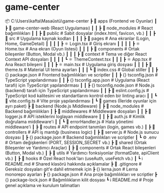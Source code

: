 # game-center
📦 C:\Users\kafta\Masaüstü\game-center
 ┣ 📂 apps (Frontend ve Oyunlar)
 ┃ ┣ 📂 game-center-web (React Uygulaması)
 ┃ ┃ ┣ 📂 node_modules             # React bağımlılıkları
 ┃ ┃ ┣ 📂 public                   # Sabit dosyalar (index.html, favicon, vb.)
 ┃ ┃ ┣ 📂 src                      # Uygulama kaynak kodları
 ┃ ┃ ┃ ┣ 📂 pages                  # Ana ekranlar (Login, Home, GameDetail)
 ┃ ┃ ┃ ┃ ┣ ⚛️ Login.tsx            # Giriş ekranı
 ┃ ┃ ┃ ┃ ┣ ⚛️ Home.tsx             # Ana ekran (Oyun listesi)
 ┃ ┃ ┃ ┣ 📂 components             # Ortak bileşenler (Button, Modal vb.)
 ┃ ┃ ┃ ┣ 📂 context                # Tema ve diğer React Context API dosyaları
 ┃ ┃ ┃ ┃ ┗ ⚛️ ThemeContext.tsx
 ┃ ┃ ┃ ┣ ⚛️ App.tsx                # Ana React bileşeni
 ┃ ┃ ┃ ┣ ⚛️ main.tsx               # Uygulama giriş dosyası
 ┃ ┃ ┃ ┣ 📄 theme.ts               # Material UI tema ayarları
 ┃ ┃ ┃ ┗ 📄 index.css              # Global stiller
 ┃ ┃ ┣ {} package.json             # Frontend bağımlılıkları ve scriptler
 ┃ ┃ ┣ {} tsconfig.json            # TypeScript yapılandırması
 ┃ ┃ ┣ {} tsconfig.app.json        # Uygulama (React tarafı) için TypeScript yapılandırması
 ┃ ┃ ┣ {} tsconfig.node.json       # Node.js (backend) tarafı için TypeScript yapılandırması
 ┃ ┃ ┣ 📄 eslint.config.js         # TypeScript kod kalitesini ve standartlarını kontrol eden bir linting aracı
 ┃ ┃ ┗ 📄 vite.config.ts           # Vite proje yapılandırması
 ┃ ┗ 📂 games (İleride oyunlar için ayrı paket)
 ┣ 📂 backend (Node.js Middleware)
 ┃ ┣ 📂 node_modules               # Backend bağımlılıkları
 ┃ ┣ 📂 middlewares                # Middleware dosyaları
 ┃ ┃ ┣ 📄 logger.js                # API isteklerini loglayan middleware
 ┃ ┃ ┣ 📄 auth.js                  # Kimlik doğrulama middleware'i
 ┃ ┃ ┗ 📄 errorHandler.js          # Hata yönetimi middleware'i
 ┃ ┣ 📂 routes                     # API endpoint tanımları (login, games vb.)
 ┃ ┣ 📂 controllers                # API iş mantığı (business logic)
 ┃ ┣ 📄 server.js                  # Node.js sunucu dosyası
 ┃ ┣ {} package.json               # Backend bağımlılıkları ve scriptler
 ┃ ┗ ⚙️ .env                       # Ortam değişkenleri (PORT, SESSION_SECRET vb.)
 ┣ 📂 shared (Ortak Bileşenler ve Yardımcı Araçlar)
 ┃ ┣ 📂 components                 # Ortak React bileşenleri (Button, Modal vb.)
 ┃ ┣ 📂 utils                      # Yardımcı fonksiyonlar (formatDate, apiClient vb.)
 ┃ ┣ 📂 hooks                      # Özel React hook'ları (useAuth, useFetch vb.)
 ┃ ┗ ℹ️ README.md                  # Shared klasörü hakkında açıklamalar
 ┣ 📄 .gitignore                   # Gereksiz dosyaları git'e dahil etmemek için
 ┣ {} lerna.json                   # Lerna monorepo ayarları
 ┣ {} package.json                 # Ana proje bağımlılıkları ve scriptler
 ┣ {} package-lock.json            # Bağımlılıkların kilit dosyası
 ┗ ℹ️ README.md                    # Proje genel açıklama ve kurulum talimatları